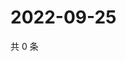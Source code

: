 # 2022-09-25

共 0 条

<!-- BEGIN WEIBO -->
<!-- 最后更新时间 Sun Sep 25 2022 16:21:41 GMT+0800 (China Standard Time) -->

<!-- END WEIBO -->
